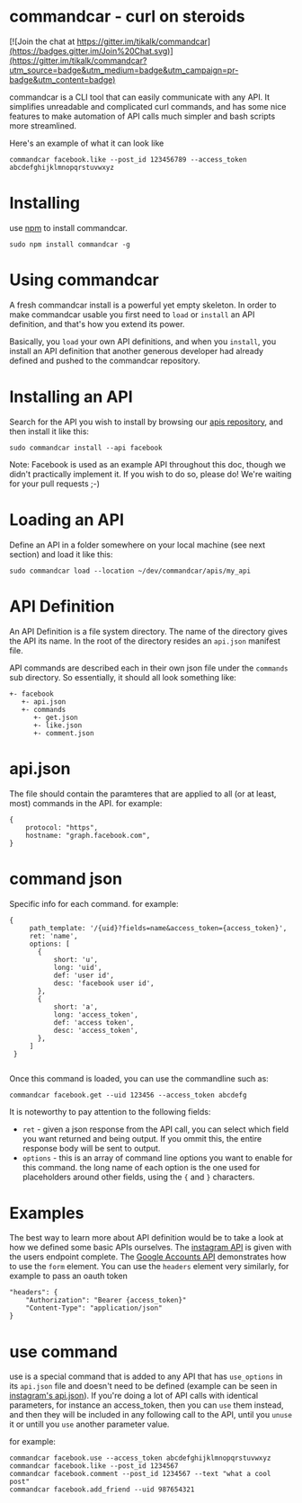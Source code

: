 # commandcar - curl on steroids

[![Join the chat at https://gitter.im/tikalk/commandcar](https://badges.gitter.im/Join%20Chat.svg)](https://gitter.im/tikalk/commandcar?utm_source=badge&utm_medium=badge&utm_campaign=pr-badge&utm_content=badge)

commandcar is a CLI tool that can easily communicate with any API. It simplifies unreadable and complicated curl commands, and has some nice features to make automation of API calls much simpler and bash scripts more streamlined.

Here's an example of what it can look like
```
commandcar facebook.like --post_id 123456789 --access_token abcdefghijklmnopqrstuvwxyz 
```

# Installing

use [npm](https://www.npmjs.com/) to install commandcar.

```
sudo npm install commandcar -g
``` 

# Using commandcar

A fresh commandcar install is a powerful yet empty skeleton. In order to make commandcar usable you first need to `load` or `install` an API definition, and that's how you extend its power. 

Basically, you `load` your own API definitions, and when you `install`, you install an API definition that another generous developer had already defined and pushed to the commandcar repository.

# Installing an API

Search for the API you wish to install by browsing our [apis repository](https://github.com/shaharsol/commandcar/tree/master/apis), and then install it like this:

```
sudo commandcar install --api facebook
```

Note: Facebook is used as an example API throughout this doc, though we didn't practically implement it. If you wish to do so, please do! We're waiting for your pull requests ;-) 

# Loading an API

Define an API in a folder somewhere on your local machine (see next section) and load it like this:

```
sudo commandcar load --location ~/dev/commandcar/apis/my_api
```

# API Definition

An API Definition is a file system directory. The name of the directory gives the API its name. In the root of the directory resides an `api.json` manifest file.

API commands are described each in their own json file under the `commands` sub directory. So essentially, it should all look something like:

```
+- facebook
   +- api.json
   +- commands
      +- get.json
      +- like.json
      +- comment.json
```

# api.json

The file should contain the paramteres that are applied to all (or at least, most) commands in the API. for example:

```
{
	protocol: "https",
	hostname: "graph.facebook.com",
}
```

# command json

Specific info for each command. for example:

```
{
	 path_template: '/{uid}?fields=name&access_token={access_token}',
	 ret: 'name',
	 options: [
       {
    	   short: 'u',
    	   long: 'uid',
    	   def: 'user id',
    	   desc: 'facebook user id',
       },
       {
    	   short: 'a',
    	   long: 'access_token',
    	   def: 'access token',
    	   desc: 'access_token',
       },
	 ]
 }
			 
```

Once this command is loaded, you can use the commandline such as:

```
commandcar facebook.get --uid 123456 --access_token abcdefg
```

It is noteworthy to pay attention to the following fields:
* `ret` - given a json response from the API call, you can select which field you want returned and being output. If you ommit this, the entire response body will be sent to output.
* `options` - this is an array of command line options you want to enable for this command. the long name of each option is the one used for placeholders around other fields, using the `{` and `}` characters.   

# Examples

The best way to learn more about API definition would be to take a look at how we defined some basic APIs ourselves. 
The [instagram API](https://github.com/shaharsol/commandcar/tree/master/apis/instagram) is given with the users endpoint complete.
The [Google Accounts API](https://github.com/shaharsol/commandcar/tree/master/apis/google_accounts) demonstrates how to use the `form` element.
You can use the `headers` element very similarly, for example to pass an oauth token
```
"headers": {
	"Authorization": "Bearer {access_token}"
	"Content-Type": "application/json"
}
```

# use command

use is a special command that is added to any API that has `use_options` in its `api.json` file and doesn't need to be defined (example can be seen in [instagram's api.json](https://github.com/tikalk/commandcar/blob/master/apis/instagram/api.json)). If you're doing a lot of API calls with identical parameters, for instance an access_token, then you can `use` them instead, and then they will be included in any following call to the API, until you `unuse` it or untill you `use` another parameter value.

for example:

```
commandcar facebook.use --access_token abcdefghijklmnopqrstuvwxyz
commandcar facebook.like --post_id 1234567
commandcar facebook.comment --post_id 1234567 --text "what a cool post"
commandcar facebook.add_friend --uid 987654321
```

